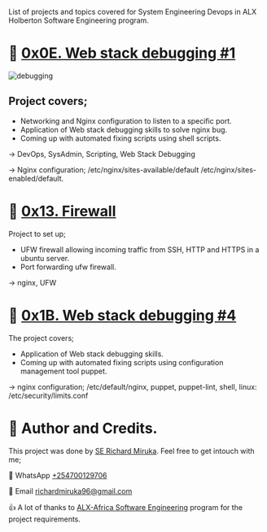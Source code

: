List of projects and topics covered for System Engineering Devops in ALX Holberton Software Engineering program.

# :briefcase: [0x0E. Web stack debugging #1](0x13-firewall)
![debugging](https://s3.amazonaws.com/intranet-projects-files/holbertonschool-sysadmin_devops/271/B4eeypV.jpg)

## Project covers;
 - Networking and Nginx configuration to listen to a specific port.
 - Application of Web stack debugging skills to solve nginx bug.
 - Coming up with automated fixing scripts using shell scripts.

-> DevOps, SysAdmin, Scripting, Web Stack Debugging

-> Nginx configuration; /etc/nginx/sites-available/default /etc/nginx/sites-enabled/default.

# :briefcase: [0x13. Firewall](0x13-firewall)
Project to set up;
 - UFW firewall allowing incoming traffic from SSH, HTTP and HTTPS in a ubuntu server.
 - Port forwarding ufw firewall.

-> nginx, UFW


# :briefcase: [0x1B. Web stack debugging #4](0x1B-web_stack_debugging_4)
The project covers;
 - Application of Web stack debugging skills.
 - Coming up with automated fixing scripts using configuration management tool puppet.

-> nginx configuration; /etc/default/nginx, puppet, puppet-lint, shell, linux: /etc/security/limits.conf

# :man: Author and Credits.

This project was done by [SE Richard Miruka](https://github.com/RichardMiruka). Feel free to get intouch with me;

:iphone: WhatsApp [+254700129706](https://wa.me/254700129706)

:email: Email [richardmiruka96@gmail.com](mailto:richardmiruka96@gmail.com)

:thumbsup: A lot of thanks to [ALX-Africa Software Engineering](https://www.alxafrica.com/) program for the project requirements.
